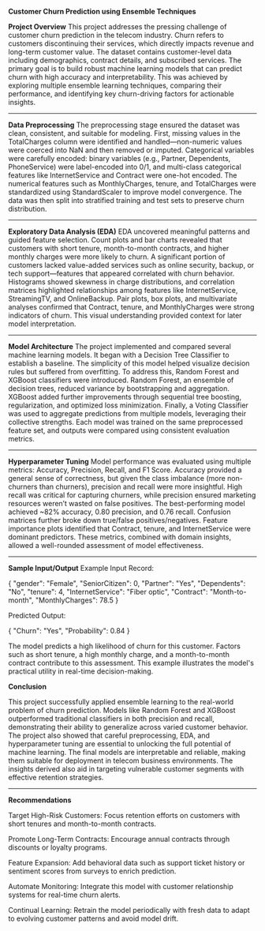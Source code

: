 **Customer Churn Prediction using Ensemble Techniques**

**Project Overview**
This project addresses the pressing challenge of customer churn prediction in the telecom industry. Churn refers to customers discontinuing their services, which directly impacts revenue and long-term customer value. The dataset contains customer-level data including demographics, contract details, and subscribed services. The primary goal is to build robust machine learning models that can predict churn with high accuracy and interpretability. This was achieved by exploring multiple ensemble learning techniques, comparing their performance, and identifying key churn-driving factors for actionable insights.

---------------
**Data Preprocessing**
The preprocessing stage ensured the dataset was clean, consistent, and suitable for modeling. First, missing values in the TotalCharges column were identified and handled—non-numeric values were coerced into NaN and then removed or imputed. Categorical variables were carefully encoded: binary variables (e.g., Partner, Dependents, PhoneService) were label-encoded into 0/1, and multi-class categorical features like InternetService and Contract were one-hot encoded. The numerical features such as MonthlyCharges, tenure, and TotalCharges were standardized using StandardScaler to improve model convergence. The data was then split into stratified training and test sets to preserve churn distribution.

---------------
**Exploratory Data Analysis (EDA)**
EDA uncovered meaningful patterns and guided feature selection. Count plots and bar charts revealed that customers with short tenure, month-to-month contracts, and higher monthly charges were more likely to churn. A significant portion of customers lacked value-added services such as online security, backup, or tech support—features that appeared correlated with churn behavior. Histograms showed skewness in charge distributions, and correlation matrices highlighted relationships among features like InternetService, StreamingTV, and OnlineBackup. Pair plots, box plots, and multivariate analyses confirmed that Contract, tenure, and MonthlyCharges were strong indicators of churn. This visual understanding provided context for later model interpretation.

----------------
**Model Architecture**
The project implemented and compared several machine learning models. It began with a Decision Tree Classifier to establish a baseline. The simplicity of this model helped visualize decision rules but suffered from overfitting. To address this, Random Forest and XGBoost classifiers were introduced. Random Forest, an ensemble of decision trees, reduced variance by bootstrapping and aggregation. XGBoost added further improvements through sequential tree boosting, regularization, and optimized loss minimization. Finally, a Voting Classifier was used to aggregate predictions from multiple models, leveraging their collective strengths. Each model was trained on the same preprocessed feature set, and outputs were compared using consistent evaluation metrics.

-------------
**Hyperparameter Tuning**
Model performance was evaluated using multiple metrics: Accuracy, Precision, Recall, and F1 Score. Accuracy provided a general sense of correctness, but given the class imbalance (more non-churners than churners), precision and recall were more insightful. High recall was critical for capturing churners, while precision ensured marketing resources weren’t wasted on false positives. The best-performing model achieved ~82% accuracy, 0.80 precision, and 0.76 recall. Confusion matrices further broke down true/false positives/negatives. Feature importance plots identified that Contract, tenure, and InternetService were dominant predictors. These metrics, combined with domain insights, allowed a well-rounded assessment of model effectiveness.

-------------
**Sample Input/Output**
Example Input Record:

{
  "gender": "Female",
  "SeniorCitizen": 0,
  "Partner": "Yes",
  "Dependents": "No",
  "tenure": 4,
  "InternetService": "Fiber optic",
  "Contract": "Month-to-month",
  "MonthlyCharges": 78.5
}

Predicted Output:

{
  "Churn": "Yes",
  "Probability": 0.84
}

The model predicts a high likelihood of churn for this customer. Factors such as short tenure, a high monthly charge, and a month-to-month contract contribute to this assessment. This example illustrates the model's practical utility in real-time decision-making.

**Conclusion**

This project successfully applied ensemble learning to the real-world problem of churn prediction. Models like Random Forest and XGBoost outperformed traditional classifiers in both precision and recall, demonstrating their ability to generalize across varied customer behavior. The project also showed that careful preprocessing, EDA, and hyperparameter tuning are essential to unlocking the full potential of machine learning. The final models are interpretable and reliable, making them suitable for deployment in telecom business environments. The insights derived also aid in targeting vulnerable customer segments with effective retention strategies.

---------------
**Recommendations**

Target High-Risk Customers: Focus retention efforts on customers with short tenures and month-to-month contracts.

Promote Long-Term Contracts: Encourage annual contracts through discounts or loyalty programs.

Feature Expansion: Add behavioral data such as support ticket history or sentiment scores from surveys to enrich prediction.

Automate Monitoring: Integrate this model with customer relationship systems for real-time churn alerts.

Continual Learning: Retrain the model periodically with fresh data to adapt to evolving customer patterns and avoid model drift.




